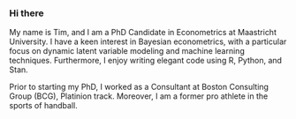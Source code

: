 ### Hi there
My name is Tim, and I am a PhD Candidate in Econometrics at Maastricht University. I have a keen interest in Bayesian econometrics, with a particular focus on dynamic latent variable modeling and machine learning techniques. Furthermore, I enjoy writing elegant code using R, Python, and Stan.

Prior to starting my PhD, I worked as a Consultant at Boston Consulting Group (BCG), Platinion track. Moreover, I am a former pro athlete in the sports of handball.
